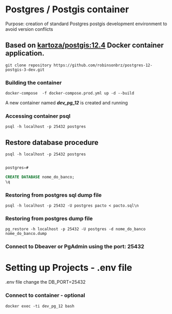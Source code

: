 
# Postgres / Postgis container

Purpose: creation of standard Postgres postgis development environment to avoid version conflicts 

## Based on [kartoza/postgis:12.4](https://hub.docker.com/layers/kartoza/postgis/12.4/images/sha256-21aa19ff2df3832a039f1455d93bd15b00135c47042c6c40663f3085a8e0e84d?context=explore) Docker container application.


```git clone repository https://github.com/robinsonbrz/postgres-12-postgis-3-dev.git```


### Building the container
````docker-compose  -f docker-compose.prod.yml up -d --build````

A new container named ***dev_pg_12*** is created and running


### Accessing container psql
````psql -h localhost -p 25432 postgres````



## Restore database procedure

```
psql -h localhost -p 25432 postgres
```
```sql

postgres=# 

CREATE DATABASE nome_do_banco;
\q
```

### Restoring from postgres sql dump file
```psql -h localhost -p 25432 -U postgres pacto < pacto.sql\n```

### Restoring from postgres dump file
```pg_restore -h localhost -p 25432 -U postgres -d nome_do_banco nome_do_banco.dump```

### Connect to Dbeaver or PgAdmin using the port: 25432

# Setting up Projects - .env file
 
.env file change the 
DB_PORT=25432



### Connect to container - optional
````docker exec -ti dev_pg_12 bash````





